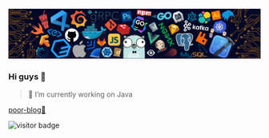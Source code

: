![](./header.png)

### Hi guys 👋

> 🔭 I’m currently working on Java

[poor-blog🔗 ](https://blog.csdn.net/Little_person)

<img alt="visitor badge" src="https://github-readme-stats.vercel.app/api?username=Zhostr&count_private=true&theme=radical">

<!--
**zest-bridge/zest-bridge** is a ✨ _special_ ✨ repository because its `README.md` (this file) appears on your GitHub profile.

Here are some ideas to get you started:


- 🌱 I’m currently learning ...
- 👯 I’m looking to collaborate on ...
- 🤔 I’m looking for help with ...
- 💬 Ask me about ...
- 📫 How to reach me: ...
- 😄 Pronouns: ...
- ⚡ Fun fact: ...
-->
